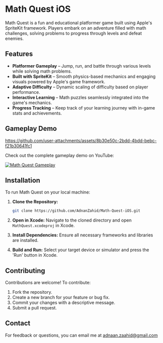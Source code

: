 # Math Quest iOS

Math Quest is a fun and educational platformer game built using Apple's SpriteKit framework. Players embark on an adventure filled with math challenges, solving problems to progress through levels and defeat enemies.

## Features

- **Platformer Gameplay** – Jump, run, and battle through various levels while solving math problems.
- **Built with SpriteKit** – Smooth physics-based mechanics and engaging visuals powered by Apple's game framework.
- **Adaptive Difficulty** – Dynamic scaling of difficulty based on player performance.
- **Interactive Learning** – Math puzzles seamlessly integrated into the game's mechanics.
- **Progress Tracking** – Keep track of your learning journey with in-game stats and achievements.

## Gameplay Demo

https://github.com/user-attachments/assets/8b30e50c-2bdd-4bdd-bebc-f21b30641fc1

Check out the complete gameplay demo on YouTube:

[![Math Quest Gameplay](https://img.youtube.com/vi/TcF-MheFxI4/0.jpg)](https://www.youtube.com/watch?v=TcF-MheFxI4)

## Installation

To run Math Quest on your local machine:

1. **Clone the Repository:**
   ```bash
   git clone https://github.com/AdnanZahid/Math-Quest-iOS.git
   ```

2. **Open in Xcode:**
   Navigate to the cloned directory and open `MathQuest.xcodeproj` in Xcode.

3. **Install Dependencies:**
   Ensure all necessary frameworks and libraries are installed.

4. **Build and Run:**
   Select your target device or simulator and press the 'Run' button in Xcode.

## Contributing

Contributions are welcome! To contribute:

1. Fork the repository.
2. Create a new branch for your feature or bug fix.
3. Commit your changes with a descriptive message.
4. Submit a pull request.

## Contact

For feedback or questions, you can email me at adnaan.zaahid@gmail.com
